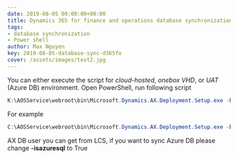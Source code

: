 ```yaml
---
date: 2019-08-05 00:00:00+00:00
title: Dynamics 365 for finance and operations database synchronization using command line 
tags:
- database synchronization
- Power shell
author: Max Nguyen
key: 2019-08-05-database-sync-d365fo
cover: /assets/images/test2.jpg
---
```


You can either execute the script for *cloud-hosted*, *onebox VHD*, or *UAT* (Azure DB) environment.
Open PowerShell, run following script

```powershell
K:\AOSService\webroot\bin\Microsoft.Dynamics.AX.Deployment.Setup.exe -bindir "K:\AosService\PackagesLocalDirectory" metadatadir "K:\AosService\PackagesLocalDirectory" -sqluser "axdbadmin" -sqlserver "." -sqldatabase "AxDB" -setupmode "sync" -syncmode "fullall" -isazuresql "false" -sqlpwd "************ -logfilename "C:\Temp\dbsync.log""
```

For example

```powershell
C:\AOSService\webroot\bin\Microsoft.Dynamics.AX.Deployment.Setup.exe -bindir "C:\AosService\PackagesLocalDirectory" metadatadir "C:\AosService\PackagesLocalDirectory" -sqluser "axdbadmin" -sqlserver "." -sqldatabase "AxDB" -setupmode "sync" -syncmode "fullall" -isazuresql "false" -sqlpwd "AOSWebSite@123 -logfilename "C:\Temp\dbsync.log""
```

AX DB user you can get from LCS, if you want to sync Azure DB please change **-isazuresql** to True